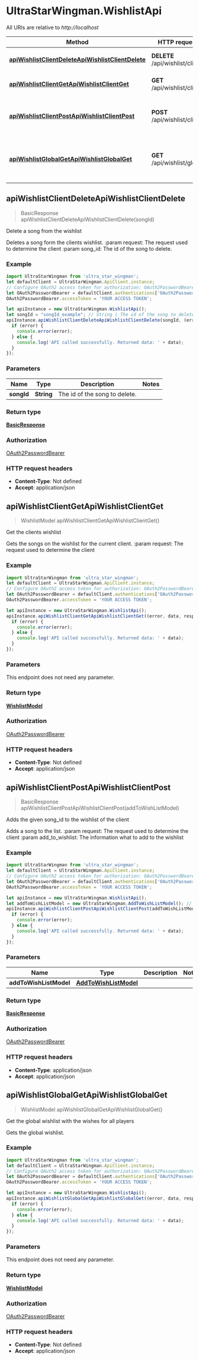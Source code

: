 # UltraStarWingman.WishlistApi

All URIs are relative to *http://localhost*

Method | HTTP request | Description
------------- | ------------- | -------------
[**apiWishlistClientDeleteApiWishlistClientDelete**](WishlistApi.md#apiWishlistClientDeleteApiWishlistClientDelete) | **DELETE** /api/wishlist/client | Delete a song from the wishlist
[**apiWishlistClientGetApiWishlistClientGet**](WishlistApi.md#apiWishlistClientGetApiWishlistClientGet) | **GET** /api/wishlist/client | Get the clients wishlist
[**apiWishlistClientPostApiWishlistClientPost**](WishlistApi.md#apiWishlistClientPostApiWishlistClientPost) | **POST** /api/wishlist/client | Adds the given song_id to the wishlist of the client
[**apiWishlistGlobalGetApiWishlistGlobalGet**](WishlistApi.md#apiWishlistGlobalGetApiWishlistGlobalGet) | **GET** /api/wishlist/global | Get the global wishlist with the wishes for all players



## apiWishlistClientDeleteApiWishlistClientDelete

> BasicResponse apiWishlistClientDeleteApiWishlistClientDelete(songId)

Delete a song from the wishlist

Deletes a song form the clients wishlist.  :param request: The request used to determine the client :param song_id: The id of the song to delete.

### Example

```javascript
import UltraStarWingman from 'ultra_star_wingman';
let defaultClient = UltraStarWingman.ApiClient.instance;
// Configure OAuth2 access token for authorization: OAuth2PasswordBearer
let OAuth2PasswordBearer = defaultClient.authentications['OAuth2PasswordBearer'];
OAuth2PasswordBearer.accessToken = 'YOUR ACCESS TOKEN';

let apiInstance = new UltraStarWingman.WishlistApi();
let songId = "songId_example"; // String | The id of the song to delete.
apiInstance.apiWishlistClientDeleteApiWishlistClientDelete(songId, (error, data, response) => {
  if (error) {
    console.error(error);
  } else {
    console.log('API called successfully. Returned data: ' + data);
  }
});
```

### Parameters


Name | Type | Description  | Notes
------------- | ------------- | ------------- | -------------
 **songId** | **String**| The id of the song to delete. | 

### Return type

[**BasicResponse**](BasicResponse.md)

### Authorization

[OAuth2PasswordBearer](../README.md#OAuth2PasswordBearer)

### HTTP request headers

- **Content-Type**: Not defined
- **Accept**: application/json


## apiWishlistClientGetApiWishlistClientGet

> WishlistModel apiWishlistClientGetApiWishlistClientGet()

Get the clients wishlist

Gets the songs on the wishlist for the current client.  :param request: The request used to determine the client

### Example

```javascript
import UltraStarWingman from 'ultra_star_wingman';
let defaultClient = UltraStarWingman.ApiClient.instance;
// Configure OAuth2 access token for authorization: OAuth2PasswordBearer
let OAuth2PasswordBearer = defaultClient.authentications['OAuth2PasswordBearer'];
OAuth2PasswordBearer.accessToken = 'YOUR ACCESS TOKEN';

let apiInstance = new UltraStarWingman.WishlistApi();
apiInstance.apiWishlistClientGetApiWishlistClientGet((error, data, response) => {
  if (error) {
    console.error(error);
  } else {
    console.log('API called successfully. Returned data: ' + data);
  }
});
```

### Parameters

This endpoint does not need any parameter.

### Return type

[**WishlistModel**](WishlistModel.md)

### Authorization

[OAuth2PasswordBearer](../README.md#OAuth2PasswordBearer)

### HTTP request headers

- **Content-Type**: Not defined
- **Accept**: application/json


## apiWishlistClientPostApiWishlistClientPost

> BasicResponse apiWishlistClientPostApiWishlistClientPost(addToWishListModel)

Adds the given song_id to the wishlist of the client

Adds a song to the list.  :param request: The request used to determine the client :param add_to_wishlist: The information what to add to the wishlist

### Example

```javascript
import UltraStarWingman from 'ultra_star_wingman';
let defaultClient = UltraStarWingman.ApiClient.instance;
// Configure OAuth2 access token for authorization: OAuth2PasswordBearer
let OAuth2PasswordBearer = defaultClient.authentications['OAuth2PasswordBearer'];
OAuth2PasswordBearer.accessToken = 'YOUR ACCESS TOKEN';

let apiInstance = new UltraStarWingman.WishlistApi();
let addToWishListModel = new UltraStarWingman.AddToWishListModel(); // AddToWishListModel | 
apiInstance.apiWishlistClientPostApiWishlistClientPost(addToWishListModel, (error, data, response) => {
  if (error) {
    console.error(error);
  } else {
    console.log('API called successfully. Returned data: ' + data);
  }
});
```

### Parameters


Name | Type | Description  | Notes
------------- | ------------- | ------------- | -------------
 **addToWishListModel** | [**AddToWishListModel**](AddToWishListModel.md)|  | 

### Return type

[**BasicResponse**](BasicResponse.md)

### Authorization

[OAuth2PasswordBearer](../README.md#OAuth2PasswordBearer)

### HTTP request headers

- **Content-Type**: application/json
- **Accept**: application/json


## apiWishlistGlobalGetApiWishlistGlobalGet

> WishlistModel apiWishlistGlobalGetApiWishlistGlobalGet()

Get the global wishlist with the wishes for all players

Gets the global wishlist.

### Example

```javascript
import UltraStarWingman from 'ultra_star_wingman';
let defaultClient = UltraStarWingman.ApiClient.instance;
// Configure OAuth2 access token for authorization: OAuth2PasswordBearer
let OAuth2PasswordBearer = defaultClient.authentications['OAuth2PasswordBearer'];
OAuth2PasswordBearer.accessToken = 'YOUR ACCESS TOKEN';

let apiInstance = new UltraStarWingman.WishlistApi();
apiInstance.apiWishlistGlobalGetApiWishlistGlobalGet((error, data, response) => {
  if (error) {
    console.error(error);
  } else {
    console.log('API called successfully. Returned data: ' + data);
  }
});
```

### Parameters

This endpoint does not need any parameter.

### Return type

[**WishlistModel**](WishlistModel.md)

### Authorization

[OAuth2PasswordBearer](../README.md#OAuth2PasswordBearer)

### HTTP request headers

- **Content-Type**: Not defined
- **Accept**: application/json

